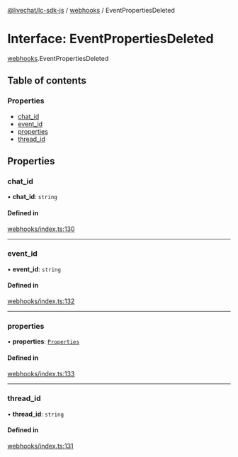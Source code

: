 [@livechat/lc-sdk-js](../README.md) / [webhooks](../modules/webhooks.md) / EventPropertiesDeleted

# Interface: EventPropertiesDeleted

[webhooks](../modules/webhooks.md).EventPropertiesDeleted

## Table of contents

### Properties

- [chat\_id](webhooks.EventPropertiesDeleted.md#chat_id)
- [event\_id](webhooks.EventPropertiesDeleted.md#event_id)
- [properties](webhooks.EventPropertiesDeleted.md#properties)
- [thread\_id](webhooks.EventPropertiesDeleted.md#thread_id)

## Properties

### chat\_id

• **chat\_id**: `string`

#### Defined in

[webhooks/index.ts:130](https://github.com/livechat/lc-sdk-js/blob/a921f8a/src/webhooks/index.ts#L130)

___

### event\_id

• **event\_id**: `string`

#### Defined in

[webhooks/index.ts:132](https://github.com/livechat/lc-sdk-js/blob/a921f8a/src/webhooks/index.ts#L132)

___

### properties

• **properties**: [`Properties`](webhooks_structures_structures.Properties.md)

#### Defined in

[webhooks/index.ts:133](https://github.com/livechat/lc-sdk-js/blob/a921f8a/src/webhooks/index.ts#L133)

___

### thread\_id

• **thread\_id**: `string`

#### Defined in

[webhooks/index.ts:131](https://github.com/livechat/lc-sdk-js/blob/a921f8a/src/webhooks/index.ts#L131)
